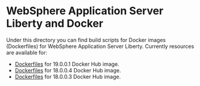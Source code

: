 # WebSphere Application Server Liberty and Docker

Under this directory you can find build scripts for Docker images (Dockerfiles) for WebSphere Application Server Liberty. Currently resources are available for:

* [Dockerfiles](19.0.0.1) for 19.0.0.1 Docker Hub image.
* [Dockerfiles](18.0.0.4) for 18.0.0.4 Docker Hub image.
* [Dockerfiles](18.0.0.3) for 18.0.0.3 Docker Hub image.
